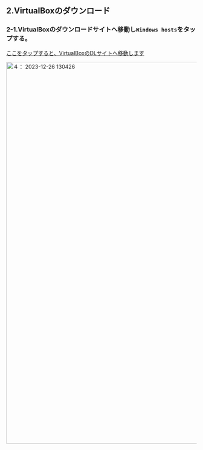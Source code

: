 ## 2.VirtualBoxのダウンロード ##
### 2-1.VirtualBoxのダウンロードサイトへ移動し`Windows hosts`をタップする。 ###
[ここをタップすると、VirtualBoxのDLサイトへ移動します](https://www.virtualbox.org/wiki/Downloads)

<img width="1010" alt="４： 2023-12-26 130426" src="https://github.com/SMAN8/Create-of-AirGap/assets/80440848/abf74833-ac1d-4314-ad82-29700b068659">

